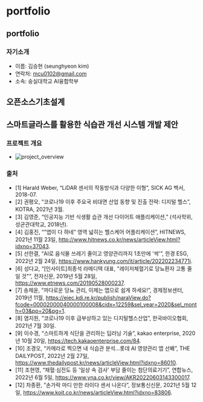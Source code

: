 # portfolio
## portfolio

### 자기소개
* 이름: 김승현 (seunghyeon kim)
* 연락처: mcu0102@gmail.com
* 소속: 숭실대학교 AI융합학부

## 오픈소스기초설계
## 스마트글라스를 활용한 식습관 개선 시스템 개발 제안
### 프로젝트 개요
* ![project_overview](https://user-images.githubusercontent.com/100821436/195588162-fdb64c1c-691e-4a17-83f1-80a5e717117b.PNG)

### 출처
* [1] Harald Weber, “LiDAR 센서의 작동방식과 다양한 이형”, SICK AG 백서, 2018-07.
* [2] 권평오, “코로나19 이후 주요국 비대면 산업 동향 및 진출 전략: 디지털 헬스”, KOTRA, 2021년 3월.
* [3] 김영준, “인공지능 기반 식생활 습관 개선 다이어트 애플리케이션,” (석사학위, 성균관대학교, 2018년).
* [4] 김홍진, “”앱이 다 하네” 영역 넓히는 헬스케어 어플리케이션”, HITNEWS, 2021년 11월 23일, http://www.hitnews.co.kr/news/articleView.html?idxno=37043.
* [5] 선한결, “AI로 음식물 쓰레기 줄이고 영양관리까지 1초만에 '싹'”, 한경 ESG, 2022년 2월 24일, https://www.hankyung.com/it/article/202202234771i.
* [6] 성다교, “[인사이트]최종석 라메디텍 대표, "레이저체혈기로 당뇨환자 고통 줄일 것"”, 전자신문, 2019년 5월 28일, https://www.etnews.com/20190528000237.
* [7] 송제윤, “까다로운 당뇨 관리, 이제는 앱으로 쉽게 하세요!”, 경제정보센터, 2019년 11월, https://eiec.kdi.re.kr/publish/naraView.do?fcode=00002000040000100008&cidx=12259&sel_year=2020&sel_month=03&pp=20&pg=1.
* [8] 염지원, “코로나19 이후 급부상하고 있는 디지털헬스산업”, 한국바이오협회, 2021년 7월 30일.
* [9] 이수경, “스마트하게 식단을 관리하는 딥러닝 기술”, kakao enterprise, 2020년 10월 20일, https://tech.kakaoenterprise.com/84.
* [10] 조경오, “카메라로 찍으면 내 식습관 분석...롯데 AI 영양관리 앱 선봬”, THE DAILYPOST, 2022년 2월 27일, https://www.thedailypost.kr/news/articleView.html?idxno=86010.
* [11] 조현영, “채혈·심전도 등 '일상 속 검사' 부담 줄이는 첨단의료기기”, 연합뉴스, 2022년 6월 5일, https://www.yna.co.kr/view/AKR20220603143300017.
* [12] 차종환, ”손가락 마디 만한 라이다 센서 나온다”, 정보통신신문, 2021년 5월 12일, https://www.koit.co.kr/news/articleView.html?idxno=83806.


 
